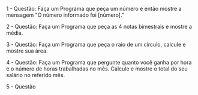  1 - Questão: Faça um Programa que peça um número e então mostre a mensagem "O número informado foi [número]."

 2 - Questão: Faça um Programa que peça as 4 notas bimestrais e mostre a média.

 3 - Questão: Faça um Programa que peça o raio de um círculo, calcule e mostre sua área. 

 4 - Questão: Faça um Programa que pergunte quanto você ganha por hora e o número de horas trabalhadas no mês. Calcule e mostre o total do seu salário no referido mês.

 5 - Questão